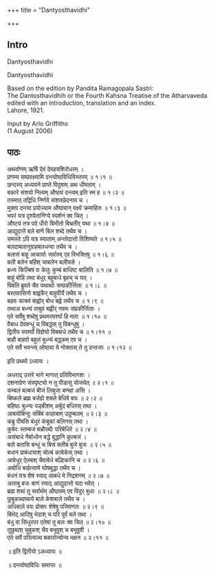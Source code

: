 +++
title = "Dantyosthavidhi"

+++
## Intro

Dantyosthavidhi  

Dantyosthavidhi  

Based on the edition by Pandita Ramagopala Sastri:  
The Dantosthavidhih or the Fourth Kahsna Treatise of the Atharvaveda  
edited with an introduction, translation and an index.  
Lahore, 1921.  

Input by Arlo Griffiths  
(1 August 2006)   

## पाठः

अथर्वाणम् ऋषिं देवं देवहयशिरोधरम् ।  
प्रणम्य सम्प्रवक्ष्यामि दन्त्योष्ठविधिविस्तरम् ॥ १।१ ॥  
छन्दस्य् अध्ययने प्राप्ते विदुषाम् अथ धीमताम् ।  
बकारे संशयो नित्यम् औष्ठ्यं दन्त्यम् इति स्म ह ॥ १।२ ॥  
तस्मात् तद्विधि निर्णये संशयछेदनाय च ।  
मुक्ता दन्त्या प्रयोज्याम औष्ठ्यान् वक्ष्ये क्रमाहितः ॥ १।३ ॥  
भपरं यत्र दृश्येतानिंग्ये स्पर्शनं क्व चित् ।  
औष्ट्यं तत्र पदे धीरो बिभीतो बिभ्रतीर् यथा ॥ १।४ ॥  
आद्युदात्ते बले बाणे बिल शब्दे तथैव च ।  
समस्ते ऽपि यत्र स्याताम् अन्तोदात्तो विशिष्यते ॥ १।५ ॥  
बलदाबलानुग्राहबलधन्वा तथैव च ।  
बलासं बाहू आचार्याः सर्वास्व् एव विभक्तिषु ॥ १।६ ॥  
बली बलेन बर्हिश् चाबलेन बलीयसे ।  
ब्रध्नः किल्बिषं वः केतुः कुम्बं बाधिष्ट बालिति ॥ १।७ ॥  
बाहुं बोहि तथा बंधुर् बहुबाधे बृहच् च यत् ।  
पिबति ब्रुवते चैव यथार्थाः सम्प्रकीर्त्तिताः ॥ १।८ ॥  
बस्तवासिनो बाह्वंकैर् बाहुवीर्ये तथैव च ।  
बहवः काबवं बाह्वोर् बोध बह्वे तथैव च ॥ १।९ ॥  
तथाअ बध्न्यं ताबुवं बह्वीर् नवमः संप्रकीर्त्तिताः ।  
एते सर्वेषु शब्देषु प्रथमस्पर्श्या हि मताः ॥ १।१० ॥  
वैबाध देवबन्धुं च विबद्धस् तु विबन्धुषु ।  
द्वितीय स्पर्श्यो विज्ञेयो विबबाधे तथैव च ॥ १।११ ॥  
बाहौ बाहवो बहुलं बुध्न्यं बद्ध्कम् एव च ।  
एते सर्वे भवन्त्य् ओष्ठ्या ये नोक्तास् ते तु दन्तजाः ॥ १।१२ ॥  

इति प्रथमो ऽध्यायः ।  

अधराद् उत्तरे भागे भागात् प्रतिविभागशः ।  
दशनाग्रेण संस्पृष्ट्यो न तु पीडासु योजयेत् ॥ २।१ ॥  
कम्बलं बल्बजं बीजं लिबुजा बण्म्हां असि ।  
बिष्कले ब्रह्म बर्जह्ये शबले बेधिषे बयः ॥ २।२ ॥  
बहिष्ठः बुध्न्यः पड्बीशम् अर्बुदं बधिरस् तथा ।  
आबयोबिन्दुः संबिंबं काहाबाम् उदुम्बलम् ॥ २।३ ॥  
कब्रु पीबसि बंधुरं कंबूकां बलिनस् तथा ।  
कुबेरः स्तम्बजं बभ्रौपब्दैः परिबेधिरे ॥ २।४ ॥  
असंबाधे नैर्बाध्येन बद्धे बुद्धानि कुल्बजं ।  
बतो बतासि बन्धुं च बिसं क्लीबं बुजे बुजः ॥ २।५ ॥  
बधान प्राबंधायाश् चोल्बं काबेर्कस् तथा ।  
आबेधुर् ऐलबश्  चैवाबेधे बल्हिकानि च ॥ २।६ ॥  
अबोधि बार्हत्सामे घोषबुद्धा तथैव च ।  
बंधनं यत्र शेषं स्याद् आबधे मे निद्रशनम् ॥ २।७ ॥  
अलाबु बजः बाणं स्याद् आद्युदात्तो यदा भवेत् ।  
ब्रह्म शब्दं तु सर्वार्थम् औष्ठ्यम् एव विदुर् बुधाः ॥ २।८ ॥  
छुबुकाब्दष्कये बाले केशबाले तथैव च ।  
अधिबाले वयः प्रोक्तः शेषेषु परिमाणतः ॥ २।९ ॥  
बिभेद् आदिषु भेदाश् च परि पूर्वं बले तथा ।  
बंधु वा सिंधुरपर एतेषां तु बलः क्व चित् ॥ २।१० ॥  
तुछुब्दश् चुबुकश् चैव बभूवुश् च बभूवुषी ।  
एते सर्वे परित्यज्य बकारोन्योन्य भक्षन ॥ २।११ ॥  

॥ इति द्वितीयो ऽअध्यायः ॥   

॥ दन्त्योष्ठविधिः समाप्तः ॥  

